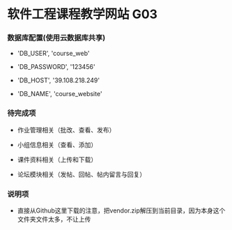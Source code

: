 # 软件工程课程教学网站 G03


### 数据库配置(使用云数据库共享)
+ 'DB_USER', 'course_web'

+ 'DB_PASSWORD', '123456'

+ 'DB_HOST', '39.108.218.249'

+ 'DB_NAME', 'course_website'


### 待完成项
+ 作业管理相关（批改、查看、发布）

+ 小组信息相关（查看、添加）

+ 课件资料相关（上传和下载）

+ 论坛模块相关（发帖、回帖、帖内留言与回复）

### 说明项
+ 直接从Github这里下载的注意，把vendor.zip解压到当前目录，因为本身这个文件夹文件太多，不让上传
